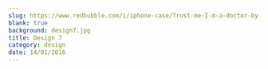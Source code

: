 ```yaml
---
slug: https://www.redbubble.com/i/iphone-case/Trust-me-I-m-a-doctor-by-solo244/13028773.PM7U2
blank: true
background: design7.jpg
title: Design 7
category: design
date: 14/01/2016
---
```

